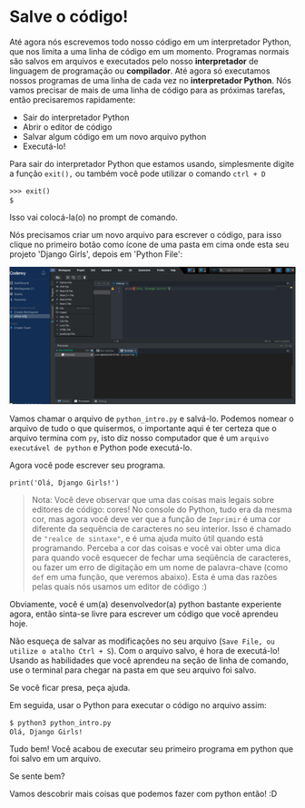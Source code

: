# Salve o código!

Até agora nós escrevemos todo nosso código em um interpretador Python, que nos limita a uma linha de código em um momento. Programas normais são salvos em arquivos e executados pelo nosso **interpretador** de linguagem de programação ou **compilador**. Até agora só executamos nossos programas de uma linha de cada vez no **interpretador Python**. Nós vamos precisar de mais de uma linha de código para as próximas tarefas, então precisaremos rapidamente:

* Sair do interpretador Python
* Abrir o editor de código
* Salvar algum código em um novo arquivo python
* Executá-lo!

Para sair do interpretador Python que estamos usando, simplesmente digite a função `exit(),` ou também você pode utilizar o comando `ctrl + D`

```text
>>> exit()
$
```

Isso vai colocá-la\(o\) no prompt de comando.

Nós precisamos criar um novo arquivo para escrever o código, para isso clique no primeiro botão como ícone de uma pasta em cima onde esta seu projeto 'Django Girls', depois em 'Python File':

![](../../.gitbook/assets/captura-de-tela-de-2019-09-11-17-21-43.png)

Vamos chamar o arquivo de `python_intro.py` e salvá-lo. Podemos nomear o arquivo de tudo o que quisermos, o importante aqui é ter certeza que o arquivo termina com `py`, isto diz nosso computador que é um `arquivo executável de python` e Python pode executá-lo.

Agora você pode escrever seu programa.

```text
print('Olá, Django Girls!')
```

> Nota: Você deve observar que uma das coisas mais legais sobre editores de código: cores! No console do Python, tudo era da mesma cor, mas agora você deve ver que a função de `Imprimir` é uma cor diferente da sequência de caracteres no seu interior. Isso é chamado de `"realce de sintaxe"`, e é uma ajuda muito útil quando está programando. Perceba a cor das coisas e você vai obter uma dica para quando você esquecer de fechar uma seqüência de caracteres, ou fazer um erro de digitação em um nome de palavra-chave \(como `def` em uma função, que veremos abaixo\). Esta é uma das razões pelas quais nós usamos um editor de código :\)

Obviamente, você é um\(a\) desenvolvedor\(a\) python bastante experiente agora, então sinta-se livre para escrever um código que você aprendeu hoje.

Não esqueça de salvar as modificações no seu arquivo \(`Save File, ou utilize o atalho Ctrl + S`\). Com o arquivo salvo, é hora de executá-lo! Usando as habilidades que você aprendeu na seção de linha de comando, use o terminal para chegar na pasta em que seu arquivo foi salvo.

Se você ficar presa, peça ajuda.

Em seguida, usar o Python para executar o código no arquivo assim:

```text
$ python3 python_intro.py
Olá, Django Girls!
```

Tudo bem! Você acabou de executar seu primeiro programa em python que foi salvo em um arquivo.

Se sente bem?

Vamos descobrir mais coisas que podemos fazer com python então! :D

